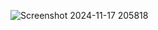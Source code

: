 ![Screenshot 2024-11-17 205818](https://github.com/user-attachments/assets/e565fabc-7a58-4631-80b3-460d943b2e37)
